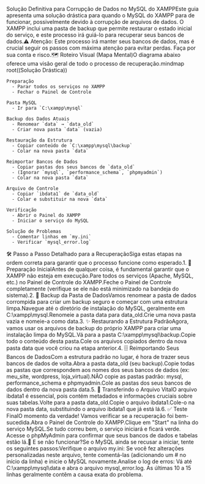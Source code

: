 Solução Definitiva para Corrupção de Dados no MySQL do XAMPPEste guia apresenta uma solução drástica para quando o MySQL do XAMPP para de funcionar, possivelmente devido à corrupção de arquivos de dados. O XAMPP inclui uma pasta de backup que permite restaurar o estado inicial do serviço, e este processo irá guiá-lo para recuperar seus bancos de dados.⚠️ Atenção: Este processo irá manter seus bancos de dados, mas é crucial seguir os passos com máxima atenção para evitar perdas. Faça por sua conta e risco.🗺️ Roteiro Visual (Mapa Mental)O diagrama abaixo oferece uma visão geral de todo o processo de recuperação.mindmap
  root((Solução Drástica))

    Preparação
      - Parar todos os serviços no XAMPP
      - Fechar o Painel de Controle

    Pasta MySQL
      - Ir para `C:\xampp\mysql`

    Backup dos Dados Atuais
      - Renomear `data` → `data_old`
      - Criar nova pasta `data` (vazia)

    Restauração da Estrutura
      - Copiar conteúdo de `C:\xampp\mysql\backup`
      - Colar na nova pasta `data`

    Reimportar Bancos de Dados
      - Copiar pastas dos seus bancos de `data_old`
      - (Ignorar `mysql`, `performance_schema`, `phpmyadmin`)
      - Colar na nova pasta `data`

    Arquivo de Controle
      - Copiar `ibdata1` de `data_old`
      - Colar e substituir na nova `data`

    Verificação
      - Abrir o Painel do XAMPP
      - Iniciar o serviço do MySQL

    Solução de Problemas
      - Comentar linhas em `my.ini`
      - Verificar `mysql_error.log`
🛠️ Passo a Passo Detalhado para a RecuperaçãoSiga estas etapas na ordem correta para garantir que o processo funcione como esperado.1. 🛑 Preparação InicialAntes de qualquer coisa, é fundamental garantir que o XAMPP não esteja em execução.Pare todos os serviços (Apache, MySQL, etc.) no Painel de Controle do XAMPP.Feche o Painel de Controle completamente (verifique se ele não está minimizado na bandeja do sistema).2. 📁 Backup da Pasta de DadosVamos renomear a pasta de dados corrompida para criar um backup seguro e começar com uma estrutura limpa.Navegue até o diretório de instalação do MySQL, geralmente em C:\xampp\mysql.Renomeie a pasta data para data_old.Crie uma nova pasta vazia e nomeie-a como data.3. ✨ Restaurando a Estrutura PadrãoAgora, vamos usar os arquivos de backup do próprio XAMPP para criar uma instalação limpa do MySQL.Vá para a pasta C:\xampp\mysql\backup.Copie todo o conteúdo desta pasta.Cole os arquivos copiados dentro da nova pasta data que você criou na etapa anterior.4. 🗄️ Reimportando Seus Bancos de DadosCom a estrutura padrão no lugar, é hora de trazer seus bancos de dados de volta.Abra a pasta data_old (seu backup).Copie todas as pastas que correspondem aos nomes dos seus bancos de dados (ex: meu_site, wordpress, loja_virtual).NÃO copie as pastas padrão: mysql, performance_schema e phpmyadmin.Cole as pastas dos seus bancos de dados dentro da nova pasta data.5. 🔑 Transferindo o Arquivo VitalO arquivo ibdata1 é essencial, pois contém metadados e informações cruciais sobre suas tabelas.Volte para a pasta data_old.Copie o arquivo ibdata1.Cole-o na nova pasta data, substituindo o arquivo ibdata1 que já está lá.6. ✅ Teste FinalO momento da verdade! Vamos verificar se a recuperação foi bem-sucedida.Abra o Painel de Controle do XAMPP.Clique em "Start" na linha do serviço MySQL.Se tudo correu bem, o serviço iniciará e ficará verde. Acesse o phpMyAdmin para confirmar que seus bancos de dados e tabelas estão lá.🤔 E se não funcionar?Se o MySQL ainda se recusar a iniciar, tente os seguintes passos:Verifique o arquivo my.ini: Se você fez alterações personalizadas neste arquivo, tente comentá-las (adicionando um # no início da linha) e inicie o MySQL novamente.Analise o log de erros: Vá até C:\xampp\mysql\data e abra o arquivo mysql_error.log. As últimas 10 a 15 linhas geralmente contêm a causa exata do problema.
